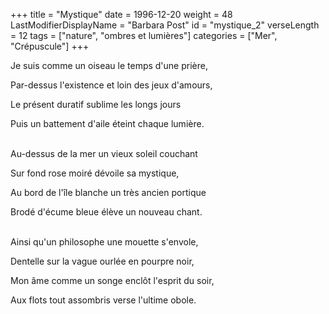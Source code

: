 +++
title = "Mystique"
date = 1996-12-20
weight = 48
LastModifierDisplayName = "Barbara Post"
id = "mystique_2"
verseLength = 12
tags = ["nature", "ombres et lumières"]
categories = ["Mer", "Crépuscule"]
+++

Je suis comme un oiseau le temps d'une prière,

Par-dessus l'existence et loin des jeux d'amours,

Le présent duratif sublime les longs jours

Puis un battement d'aile éteint chaque lumière.

 \
Au-dessus de la mer un vieux soleil couchant

Sur fond rose moiré dévoile sa mystique,

Au bord de l'île blanche un très ancien portique

Brodé d'écume bleue élève un nouveau chant.

 \
Ainsi qu'un philosophe une mouette s'envole,

Dentelle sur la vague ourlée en pourpre noir,

Mon âme comme un songe enclôt l'esprit du soir,

Aux flots tout assombris verse l'ultime obole.
